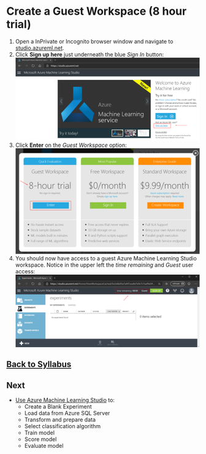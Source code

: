 # Create a Guest Workspace (8 hour trial)

1. Open a InPrivate or Incognito browser window and navigate to [studio.azureml.net](https://studio.azureml.net/).
1. Click **Sign up here** just underneath the blue *Sign In* button:
![Create Machine Learning Workspace](media/image001.png)
1. Click **Enter** on the *Guest Workspace* option:
![Create Machine Learning Workspace](media/image002.png)
1. You should now have access to a guest Azure Machine Learning Studio workspace.  Notice in the upper left the *time remaining* and *Guest* user access:
![Create Machine Learning Workspace](media/image003.png)

## [Back to Syllabus](readme.md)

## Next

- [Use Azure Machine Learning Studio](visual-ml-workshop.md) to:
  - Create a Blank Experiment
  - Load data from Azure SQL Server
  - Transform and prepare data
  - Select classification algorithm
  - Train model
  - Score model
  - Evaluate model
